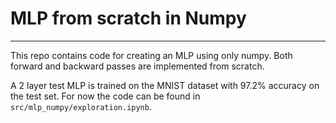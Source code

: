 # MLP from scratch in Numpy

----------

This repo contains code for creating an MLP using only numpy. Both forward and backward passes are implemented from scratch.

A 2 layer test MLP is trained on the MNIST dataset with 97.2% accuracy on the test set. For now the code can be found in `src/mlp_numpy/exploration.ipynb`. 